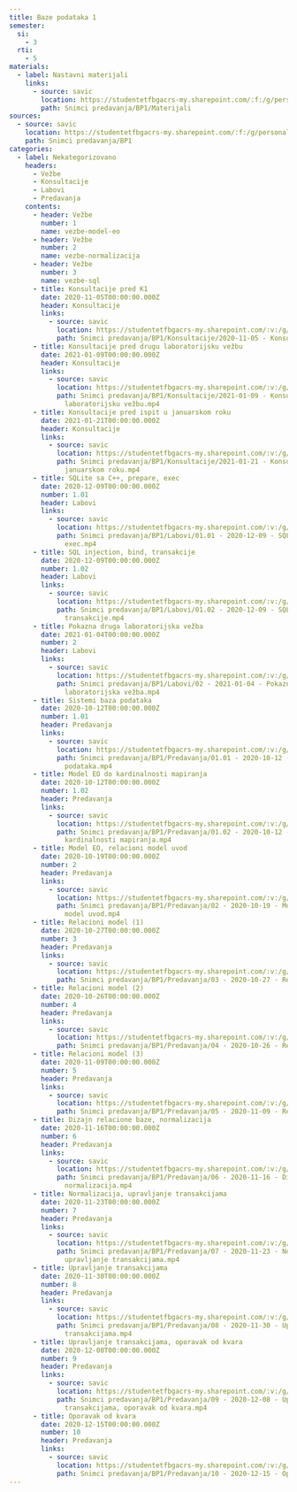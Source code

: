 ```yaml
---
title: Baze podataka 1
semester:
  si:
    - 3
  rti:
    - 5
materials:
  - label: Nastavni materijali
    links:
      - source: savic
        location: https://studentetfbgacrs-my.sharepoint.com/:f:/g/personal/sa190595d_student_etf_bg_ac_rs/Er-hFbKh9RVOrqeUGHf-T2cBs3L5EcHDQUE74RxReuMonA
        path: Snimci predavanja/BP1/Materijali
sources:
  - source: savic
    location: https://studentetfbgacrs-my.sharepoint.com/:f:/g/personal/sa190595d_student_etf_bg_ac_rs/EkUI1guTzzpDgtQgqSrGxeoB58BylItHHB0srG9JvG3Npw
    path: Snimci predavanja/BP1
categories:
  - label: Nekategorizovano
    headers:
      - Vežbe
      - Konsultacije
      - Labovi
      - Predavanja
    contents:
      - header: Vežbe
        number: 1
        name: vezbe-model-eo
      - header: Vežbe
        number: 2
        name: vezbe-normalizacija
      - header: Vežbe
        number: 3
        name: vezbe-sql
      - title: Konsultacije pred K1
        date: 2020-11-05T00:00:00.000Z
        header: Konsultacije
        links:
          - source: savic
            location: https://studentetfbgacrs-my.sharepoint.com/:v:/g/personal/sa190595d_student_etf_bg_ac_rs/ESMbZ0R-L75KhFe-Uk9rmUYBjt1iag1tjWj8Vke12BNW_g
            path: Snimci predavanja/BP1/Konsultacije/2020-11-05 - Konsultacije pred K1.mp4
      - title: Konsultacije pred drugu laboratorijsku vežbu
        date: 2021-01-09T00:00:00.000Z
        header: Konsultacije
        links:
          - source: savic
            location: https://studentetfbgacrs-my.sharepoint.com/:v:/g/personal/sa190595d_student_etf_bg_ac_rs/EUvF0636IGhApLWgrQc3r10BsTo-fOtNCCyjZ3uxqYV-hw
            path: Snimci predavanja/BP1/Konsultacije/2021-01-09 - Konsultacije pred drugu
              laboratorijsku vežbu.mp4
      - title: Konsultacije pred ispit u januarskom roku
        date: 2021-01-21T00:00:00.000Z
        header: Konsultacije
        links:
          - source: savic
            location: https://studentetfbgacrs-my.sharepoint.com/:v:/g/personal/sa190595d_student_etf_bg_ac_rs/EReFqgaPkXpOnKQu8Ph1gGABT8WugLG1ySLXRYc4KAOy_g
            path: Snimci predavanja/BP1/Konsultacije/2021-01-21 - Konsultacije pred ispit u
              januarskom roku.mp4
      - title: SQLite sa C++, prepare, exec
        date: 2020-12-09T00:00:00.000Z
        number: 1.01
        header: Labovi
        links:
          - source: savic
            location: https://studentetfbgacrs-my.sharepoint.com/:v:/g/personal/sa190595d_student_etf_bg_ac_rs/EZpt4HiA1T5Jge2cOPZ9iWgB6pyy8RbBHPicX8Z7Qmw3uw
            path: Snimci predavanja/BP1/Labovi/01.01 - 2020-12-09 - SQLite sa C++, prepare,
              exec.mp4
      - title: SQL injection, bind, transakcije
        date: 2020-12-09T00:00:00.000Z
        number: 1.02
        header: Labovi
        links:
          - source: savic
            location: https://studentetfbgacrs-my.sharepoint.com/:v:/g/personal/sa190595d_student_etf_bg_ac_rs/EUj7X4SLW3lEnr_zT2o5PQcB-iItJ0yC8dV-PrxQGlGUrw
            path: Snimci predavanja/BP1/Labovi/01.02 - 2020-12-09 - SQL injection, bind,
              transakcije.mp4
      - title: Pokazna druga laboratorijska vežba
        date: 2021-01-04T00:00:00.000Z
        number: 2
        header: Labovi
        links:
          - source: savic
            location: https://studentetfbgacrs-my.sharepoint.com/:v:/g/personal/sa190595d_student_etf_bg_ac_rs/EfpAKDubplNPvgtiWsjRhxsBiQ8qA9xR8pwljMjZf5dx2Q
            path: Snimci predavanja/BP1/Labovi/02 - 2021-01-04 - Pokazna druga
              laboratorijska vežba.mp4
      - title: Sistemi baza podataka
        date: 2020-10-12T00:00:00.000Z
        number: 1.01
        header: Predavanja
        links:
          - source: savic
            location: https://studentetfbgacrs-my.sharepoint.com/:v:/g/personal/sa190595d_student_etf_bg_ac_rs/EZN3YLdv3QZEpCNqhT4OkiIB53ilSePouVgPfGTOQkDe6Q
            path: Snimci predavanja/BP1/Predavanja/01.01 - 2020-10-12 - Sistemi baza
              podataka.mp4
      - title: Model EO do kardinalnosti mapiranja
        date: 2020-10-12T00:00:00.000Z
        number: 1.02
        header: Predavanja
        links:
          - source: savic
            location: https://studentetfbgacrs-my.sharepoint.com/:v:/g/personal/sa190595d_student_etf_bg_ac_rs/EUGA-JIC_uFBnuCymw_-z7UBNWORKUxnxIQFbjMCNECbJQ
            path: Snimci predavanja/BP1/Predavanja/01.02 - 2020-10-12 - Model EO do
              kardinalnosti mapiranja.mp4
      - title: Model EO, relacioni model uvod
        date: 2020-10-19T00:00:00.000Z
        number: 2
        header: Predavanja
        links:
          - source: savic
            location: https://studentetfbgacrs-my.sharepoint.com/:v:/g/personal/sa190595d_student_etf_bg_ac_rs/EUn9nCxp76hFrG0hCrIsBycB7gR7s8xKZUKUkX66cozB2Q
            path: Snimci predavanja/BP1/Predavanja/02 - 2020-10-19 - Model EO, relacioni
              model uvod.mp4
      - title: Relacioni model (1)
        date: 2020-10-27T00:00:00.000Z
        number: 3
        header: Predavanja
        links:
          - source: savic
            location: https://studentetfbgacrs-my.sharepoint.com/:v:/g/personal/sa190595d_student_etf_bg_ac_rs/ER9gLt1VyEZDkwUR46BYO-8B6g6nZIWzTdto0PEYlyjQXA
            path: Snimci predavanja/BP1/Predavanja/03 - 2020-10-27 - Relacioni model (1).mp4
      - title: Relacioni model (2)
        date: 2020-10-26T00:00:00.000Z
        number: 4
        header: Predavanja
        links:
          - source: savic
            location: https://studentetfbgacrs-my.sharepoint.com/:v:/g/personal/sa190595d_student_etf_bg_ac_rs/EaOnS2iDAGFNj4VMRk1tM40BKjJhdVkYDKXhPZIbRaPBmA
            path: Snimci predavanja/BP1/Predavanja/04 - 2020-10-26 - Relacioni model (2).mp4
      - title: Relacioni model (3)
        date: 2020-11-09T00:00:00.000Z
        number: 5
        header: Predavanja
        links:
          - source: savic
            location: https://studentetfbgacrs-my.sharepoint.com/:v:/g/personal/sa190595d_student_etf_bg_ac_rs/EZGMUJIzBcpLi---twu5viQBbFtXXFjs7UcKAYNvDV4J_Q
            path: Snimci predavanja/BP1/Predavanja/05 - 2020-11-09 - Relacioni model (3).mp4
      - title: Dizajn relacione baze, normalizacija
        date: 2020-11-16T00:00:00.000Z
        number: 6
        header: Predavanja
        links:
          - source: savic
            location: https://studentetfbgacrs-my.sharepoint.com/:v:/g/personal/sa190595d_student_etf_bg_ac_rs/ERZX56CRcDVCkYFgBKmTDI4Bb5jtyzllKXRgbpf6ROoaTw
            path: Snimci predavanja/BP1/Predavanja/06 - 2020-11-16 - Dizajn relacione baze,
              normalizacija.mp4
      - title: Normalizacija, upravljanje transakcijama
        date: 2020-11-23T00:00:00.000Z
        number: 7
        header: Predavanja
        links:
          - source: savic
            location: https://studentetfbgacrs-my.sharepoint.com/:v:/g/personal/sa190595d_student_etf_bg_ac_rs/EZF1AhHTaD1Om9EQVAYCqkABzFxoI357F6qlZs_rHAfk3w
            path: Snimci predavanja/BP1/Predavanja/07 - 2020-11-23 - Normalizacija,
              upravljanje transakcijama.mp4
      - title: Upravljanje transakcijama
        date: 2020-11-30T00:00:00.000Z
        number: 8
        header: Predavanja
        links:
          - source: savic
            location: https://studentetfbgacrs-my.sharepoint.com/:v:/g/personal/sa190595d_student_etf_bg_ac_rs/Ee_bl3ahi9ZIsMxDRIuFlv4B0sx3T1IiRLX9012NIegwyA
            path: Snimci predavanja/BP1/Predavanja/08 - 2020-11-30 - Upravljanje
              transakcijama.mp4
      - title: Upravljanje transakcijama, oporavak od kvara
        date: 2020-12-08T00:00:00.000Z
        number: 9
        header: Predavanja
        links:
          - source: savic
            location: https://studentetfbgacrs-my.sharepoint.com/:v:/g/personal/sa190595d_student_etf_bg_ac_rs/EdHwZTD4Y85BhUAXqCYh92wBGrkhqC7cWmPVpdemni_WzA
            path: Snimci predavanja/BP1/Predavanja/09 - 2020-12-08 - Upravljanje
              transakcijama, oporavak od kvara.mp4
      - title: Oporavak od kvara
        date: 2020-12-15T00:00:00.000Z
        number: 10
        header: Predavanja
        links:
          - source: savic
            location: https://studentetfbgacrs-my.sharepoint.com/:v:/g/personal/sa190595d_student_etf_bg_ac_rs/Efew95vXuWJAmLsfYy1SQscBasiEwrIEp8vTpboZZNDrTw
            path: Snimci predavanja/BP1/Predavanja/10 - 2020-12-15 - Oporavak od kvara.mp4
---
```



